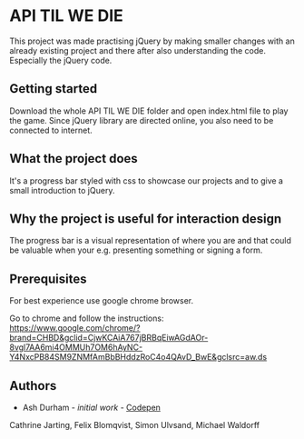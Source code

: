 # API TIL WE DIE

This project was made practising jQuery by making smaller changes with an already existing project and there after also understanding the code. Especially the jQuery code.

## Getting started

Download the whole API TIL WE DIE folder and open index.html file to play the game. Since jQuery library are directed online, you also need to be connected to internet.

## What the project does

It's a progress bar styled with css to showcase our projects and to give a small introduction to jQuery.

## Why the project is useful for interaction design

The progress bar is a visual representation of where you are and that could be valuable when your e.g. presenting something or signing a form.

## Prerequisites

For best experience use google chrome browser. 

Go to chrome and follow the instructions: https://www.google.com/chrome/?brand=CHBD&gclid=CjwKCAiA767jBRBqEiwAGdAOr-8vgl7AA6mi4OMMUh7OM6hAyNC-Y4NxcPB84SM9ZNMfAmBbBHddzRoC4o4QAvD_BwE&gclsrc=aw.ds

## Authors

* Ash Durham - *initial work* - [Codepen](https://codepen.io/ashdurham/pen/KdguB)

Cathrine Jarting, Felix Blomqvist, Simon Ulvsand, Michael Waldorff
